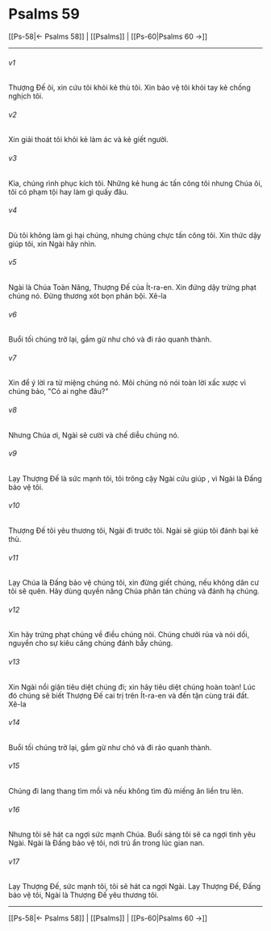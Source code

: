 # Psalms 59

[[Ps-58|← Psalms 58]] | [[Psalms]] | [[Ps-60|Psalms 60 →]]
***



###### v1 
Thượng Đế ôi, xin cứu tôi khỏi kẻ thù tôi. Xin bảo vệ tôi khỏi tay kẻ chống nghịch tôi. 

###### v2 
Xin giải thoát tôi khỏi kẻ làm ác và kẻ giết người. 

###### v3 
Kìa, chúng rình phục kích tôi. Những kẻ hung ác tấn công tôi nhưng Chúa ôi, tôi có phạm tội hay làm gì quấy đâu. 

###### v4 
Dù tôi không làm gì hại chúng, nhưng chúng chực tấn công tôi. Xin thức dậy giúp tôi, xin Ngài hãy nhìn. 

###### v5 
Ngài là Chúa Toàn Năng, Thượng Đế của Ít-ra-en. Xin đứng dậy trừng phạt chúng nó. Đừng thương xót bọn phản bội. Xê-la 

###### v6 
Buổi tối chúng trở lại, gầm gừ như chó và đi rảo quanh thành. 

###### v7 
Xin để ý lời ra từ miệng chúng nó. Môi chúng nó nói toàn lời xấc xược vì chúng bảo, "Có ai nghe đâu?" 

###### v8 
Nhưng Chúa ơi, Ngài sẽ cười và chế diễu chúng nó. 

###### v9 
Lạy Thượng Đế là sức mạnh tôi, tôi trông cậy Ngài cứu giúp , vì Ngài là Đấng bảo vệ tôi. 

###### v10 
Thượng Đế tôi yêu thương tôi, Ngài đi trước tôi. Ngài sẽ giúp tôi đánh bại kẻ thù. 

###### v11 
Lạy Chúa là Đấng bảo vệ chúng tôi, xin đừng giết chúng, nếu không dân cư tôi sẽ quên. Hãy dùng quyền năng Chúa phân tán chúng và đánh hạ chúng. 

###### v12 
Xin hãy trừng phạt chúng về điều chúng nói. Chúng chưởi rủa và nói dối, nguyền cho sự kiêu căng chúng đánh bẫy chúng. 

###### v13 
Xin Ngài nổi giận tiêu diệt chúng đi; xin hãy tiêu diệt chúng hoàn toàn! Lúc đó chúng sẽ biết Thượng Đế cai trị trên Ít-ra-en và đến tận cùng trái đất. Xê-la 

###### v14 
Buổi tối chúng trở lại, gầm gừ như chó và đi rảo quanh thành. 

###### v15 
Chúng đi lang thang tìm mồi và nếu không tìm đủ miếng ăn liền tru lên. 

###### v16 
Nhưng tôi sẽ hát ca ngợi sức mạnh Chúa. Buổi sáng tôi sẽ ca ngợi tình yêu Ngài. Ngài là Đấng bảo vệ tôi, nơi trú ẩn trong lúc gian nan. 

###### v17 
Lạy Thượng Đế, sức mạnh tôi, tôi sẽ hát ca ngợi Ngài. Lạy Thượng Đế, Đấng bảo vệ tôi, Ngài là Thượng Đế yêu thương tôi.

***
[[Ps-58|← Psalms 58]] | [[Psalms]] | [[Ps-60|Psalms 60 →]]

